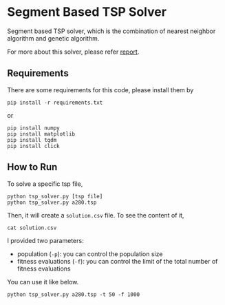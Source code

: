 # Segment Based TSP Solver
Segment based TSP solver, which is the combination of nearest neighbor algorithm and genetic algorithm.

For more about this solver, please refer [report](./report.pdf).

## Requirements
There are some requirements for this code, please install them by
```
pip install -r requirements.txt
```
or
```
pip install numpy
pip install matplotlib
pip install tqdm
pip install click
```

## How to Run
To solve a specific tsp file,
```
python tsp_solver.py [tsp file]
python tsp_solver.py a280.tsp
```

Then, it will create a ```solution.csv``` file. To see the content of it,
```
cat solution.csv
```

I provided two parameters:
* population (```-p```): you can control the population size
* fitness evaluations (```-f```): you can control the limit of the total number of fitness evaluations

You can use it like below.
```
python tsp_solver.py a280.tsp -t 50 -f 1000
```
